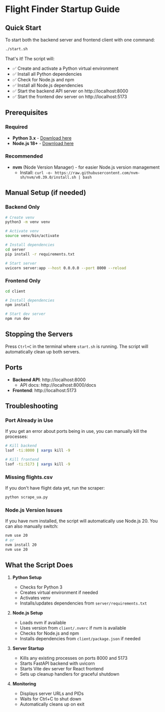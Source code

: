 # Flight Finder Startup Guide

## Quick Start

To start both the backend server and frontend client with one command:

```bash
./start.sh
```

That's it! The script will:
- ✅ Create and activate a Python virtual environment
- ✅ Install all Python dependencies
- ✅ Check for Node.js and npm
- ✅ Install all Node.js dependencies
- ✅ Start the backend API server on http://localhost:8000
- ✅ Start the frontend dev server on http://localhost:5173

## Prerequisites

### Required
- **Python 3.x** - [Download here](https://www.python.org/downloads/)
- **Node.js 18+** - [Download here](https://nodejs.org/)

### Recommended
- **nvm** (Node Version Manager) - for easier Node.js version management
  - Install: `curl -o- https://raw.githubusercontent.com/nvm-sh/nvm/v0.39.0/install.sh | bash`

## Manual Setup (if needed)

### Backend Only
```bash
# Create venv
python3 -m venv venv

# Activate venv
source venv/bin/activate

# Install dependencies
cd server
pip install -r requirements.txt

# Start server
uvicorn server:app --host 0.0.0.0 --port 8000 --reload
```

### Frontend Only
```bash
cd client

# Install dependencies
npm install

# Start dev server
npm run dev
```

## Stopping the Servers

Press `Ctrl+C` in the terminal where `start.sh` is running. The script will automatically clean up both servers.

## Ports

- **Backend API**: http://localhost:8000
  - API docs: http://localhost:8000/docs
- **Frontend**: http://localhost:5173

## Troubleshooting

### Port Already in Use
If you get an error about ports being in use, you can manually kill the processes:

```bash
# Kill backend
lsof -ti:8000 | xargs kill -9

# Kill frontend
lsof -ti:5173 | xargs kill -9
```

### Missing flights.csv
If you don't have flight data yet, run the scraper:

```bash
python scrape_ua.py
```

### Node.js Version Issues
If you have nvm installed, the script will automatically use Node.js 20. You can also manually switch:

```bash
nvm use 20
# or
nvm install 20
nvm use 20
```

## What the Script Does

1. **Python Setup**
   - Checks for Python 3
   - Creates virtual environment if needed
   - Activates venv
   - Installs/updates dependencies from `server/requirements.txt`

2. **Node.js Setup**
   - Loads nvm if available
   - Uses version from `client/.nvmrc` if nvm is available
   - Checks for Node.js and npm
   - Installs dependencies from `client/package.json` if needed

3. **Server Startup**
   - Kills any existing processes on ports 8000 and 5173
   - Starts FastAPI backend with uvicorn
   - Starts Vite dev server for React frontend
   - Sets up cleanup handlers for graceful shutdown

4. **Monitoring**
   - Displays server URLs and PIDs
   - Waits for Ctrl+C to shut down
   - Automatically cleans up on exit


